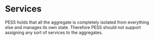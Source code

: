 # Services

PESS holds that all the aggregate is completely isolated from everything else and manages its own state. Therefore PESS should not support assigning any sort of services to the aggregates.
